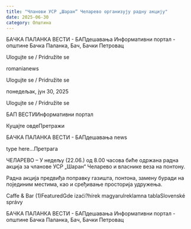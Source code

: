 ```yaml
---
title: "Чланови УСР „Шаран“ Челарево организују радну акцију"
date: 2025-06-30
category: Општина
---
```


БАЧКА ПАЛАНКА ВЕСТИ - БАПдешавања Информативни портал - општине Бачка Паланка, Бач, Бачки Петровац

Ulogujte se / Pridružite se

romanianews

Ulogujte se / Pridružite se

понедељак, јун 30, 2025

Ulogujte se / Pridružite se

БАП ВЕСТИИнформативни портал

Куцајте овдеПретражи

БАЧКА ПАЛАНКА ВЕСТИ - БАПдешавања news

type here...Претрага

ЧЕЛАРЕВО – У недељу (22.06.) од 8.00 часова биће одржана радна акција за чланове УСР „Шаран“ Челарево и власнике веза на понтону.

Радна акција предвиђа поправку газишта, понтона, замену буради на појединим местима, као и сређивање просторија удружења.

Caffe & Bar (1)FeaturedGde izaći?hírek magyarulreklamna tablaSlovenské správy

БАЧКА ПАЛАНКА ВЕСТИ - БАПдешавања Информативни портал - општине Бачка Паланка, Бач, Бачки Петровац
